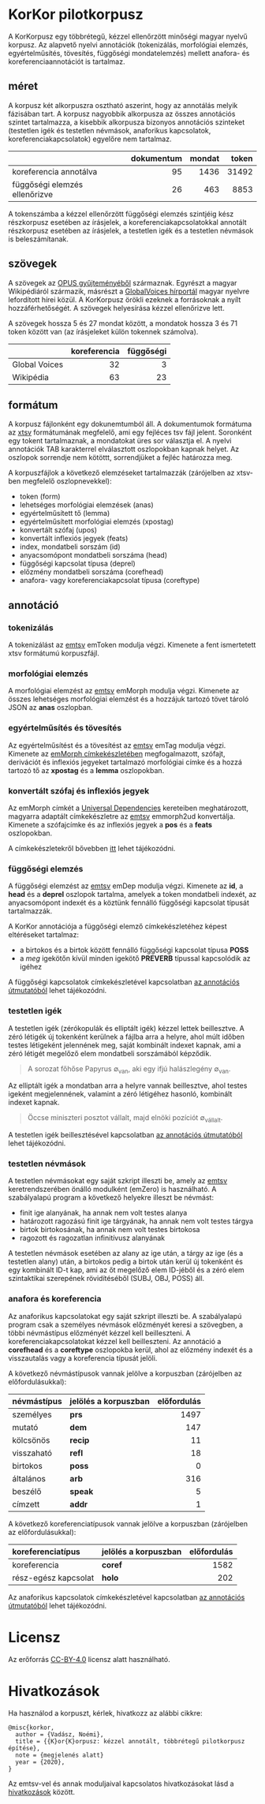 # KorKor pilotkorpusz

A KorKorpusz egy többrétegű, kézzel ellenőrzött minőségi magyar nyelvű korpusz. Az alapvető nyelvi annotációk (tokenizálás, morfológiai elemzés, egyértelműsítés, tövesítés, függőségi mondatelemzés) mellett anafora- és koreferenciaannotációt is tartalmaz.

## méret

A korpusz két alkorpuszra osztható aszerint, hogy az annotálás melyik fázisában tart. A korpusz nagyobbik alkorpusza az összes annotációs szintet tartalmazza, a kisebbik alkorpusza bizonyos annotációs szinteket (testetlen igék és testetlen névmások, anaforikus kapcsolatok, koreferenciakapcsolatok) egyelőre nem tartalmaz.

| | dokumentum        | mondat           | token  |
|:----------| -------------:|-------------:| -----:|
|koreferencia annotálva | 95     | 1436 | 31492 |
|függőségi elemzés ellenőrizve |  26     | 463 | 8853 |

A tokenszámba a kézzel ellenőrzött függőségi elemzés szintjéig kész részkorpusz esetében az írásjelek, a koreferenciakapcsolatokkal annotált részkorpusz esetében az írásjelek, a testetlen igék és a testetlen névmások is beleszámítanak.

## szövegek

A szövegek az [OPUS gyűjteményéből](http://opus.nlpl.eu/) származnak. Egyrészt a magyar Wikipédiáról származik, másrészt a [GlobalVoices hírportál](https://hu.globalvoices.org) magyar nyelvre lefordított hírei közül. A KorKorpusz örökli ezeknek a forrásoknak a nyílt hozzáférhetőségét. A szövegek helyesírása kézzel ellenőrizve lett.

A szövegek hossza 5 és 27 mondat között, a mondatok hossza 3 és 71 token között van (az írásjeleket külön tokennek számolva).

| | koreferencia        | függőségi           |
|:----------| -------------:|-------------:|
| Global Voices |   32  |  3 |
| Wikipédia |   63   |  23 |

## formátum

A korpusz fájlonként egy dokunemtumból áll. A dokumentumok formátuma az [xtsv](https://github.com/dlt-rilmta/xtsv) formátumának megfelelő, ami egy fejléces tsv fájl jelent. Soronként egy tokent tartalmaznak, a mondatokat üres sor választja el. A nyelvi annotációk TAB karakterrel elválasztott oszlopokban kapnak helyet. Az oszlopok sorrendje nem kötöttt, sorrendjüket a fejléc határozza meg.

A korpuszfájlok a következő elemzéseket tartalmazzák (zárójelben az xtsv-ben megfelelő oszlopnevekkel):

* token (form)
* lehetséges morfológiai elemzések (anas)
* egyértelműsített tő (lemma)
* egyértelműsített morfológiai elemzés (xpostag)
* konvertált szófaj (upos)
* konvertált inflexiós jegyek (feats)
* index, mondatbeli sorszám (id)
* anyacsomópont mondatbeli sorszáma (head)
* függőségi kapcsolat típusa (deprel)
* előzmény mondatbeli sorszáma (corefhead)
* anafora- vagy koreferenciakapcsolat típusa (coreftype)

## annotáció

### tokenizálás

A tokenizálást az [emtsv](https://github.com/dlt-rilmta/emtsv) emToken modulja végzi. Kimenete a fent ismertetett xtsv formátumú korpuszfájl.

### morfológiai elemzés

A morfológiai elemzést az [emtsv](https://github.com/dlt-rilmta/emtsv) emMorph modulja végzi. Kimenete az összes lehetséges morfológiai elemzést és a hozzájuk tartozó tövet tároló JSON az **anas** oszlopban.

### egyértelműsítés és tövesítés

Az egyértelműsítést és a tövesítést az [emtsv](https://github.com/dlt-rilmta/emtsv) emTag modulja végzi. Kimenete az [emMorph címkekészletében](http://e-magyar.hu/hu/textmodules/emmorph_codelist) megfogalmazott, szófajt, derivációt és inflexiós jegyeket tartalmazó morfológiai címke és a hozzá tartozó tő az **xpostag** és a **lemma** oszlopokban.

### konvertált szófaj és inflexiós jegyek

Az emMorph címkét a [Universal Dependencies](https://universaldependencies.org) kereteiben meghatározott, magyarra adaptált címkekészletre az [emtsv](https://github.com/dlt-rilmta/emtsv) emmorph2ud konvertálja. Kimenete a szófajcímke és az inflexiós jegyek a **pos** és a **feats** oszlopokban.

A címkekészletekről bővebben [itt](https://github.com/dlt-rilmta/panmorph) lehet tájékozódni.

### függőségi elemzés

A függőségi elemzést az [emtsv](https://github.com/dlt-rilmta/emtsv) emDep modulja végzi. Kimenete az **id**, a **head** és a **deprel** oszlopok tartalma, amelyek a token mondatbeli indexét, az anyacsomópont indexét és a köztünk fennálló függőségi kapcsolat típusát tartalmazzák.

A KorKor annotációja a függőségi elemző címkekészletéhez képest eltéréseket tartalmaz:
 * a birtokos és a birtok között fennálló függőségi kapcsolat típusa **POSS**
 * a *meg* igekötőn kívül minden igekötő **PREVERB** típussal kapcsolódik az igéhez 
 
 A függőségi kapcsolatok címkekészletével kapcsolatban [az annotációs útmutatóból](utmutatok/emdep_checker_guide.pdf) lehet tájékozódni.

### testetlen igék

A testetlen igék (zérókopulák és elliptált igék) kézzel lettek beillesztve. A zéró létigék új tokenként kerülnek a fájlba arra a helyre, ahol múlt időben testes létigeként jelennének meg, saját kombinált indexet kapnak, ami a zéró létigét megelőző elem mondatbeli sorszámából képződik.

> A sorozat főhőse Papyrus ∅<sub>van</sub>, aki egy ifjú halászlegény ∅<sub>van</sub>.

Az elliptált igék a mondatban arra a helyre vannak beillesztve, ahol testes igeként megjelennének, valamint a zéró létigéhez hasonló, kombinált indexet kapnak.

> Öccse miniszteri posztot vállalt, majd elnöki pozíciót ∅<sub>vállalt</sub>.

A testetlen igék beillesztésével kapcsolatban [az annotációs útmutatóból](utmutatok/zero_verb_guide.pdf) lehet tájékozódni.

### testetlen névmások

A testetlen névmásokat egy saját szkript illeszti be, amely az [emtsv](https://github.com/dlt-rilmta/emtsv) keretrendszerében önálló modulként (emZero) is használható. A szabályalapú program a következő helyekre illeszt be névmást:
* finit ige alanyának, ha annak nem volt testes alanya
* határozott ragozású finit ige tárgyának, ha annak nem volt testes tárgya
* birtok birtokosának, ha annak nem volt testes birtokosa
* ragozott és ragozatlan infinitívusz alanyának

A testetlen névmások esetében az alany az ige után, a tárgy az ige (és a testetlen alany) után, a birtokos pedig a birtok után kerül új tokenként és egy kombinált ID-t kap, ami az őt megelőző elem ID-jéből és a zéró elem szintaktikai szerepének rövidítéséből (SUBJ, OBJ, POSS) áll.

### anafora és koreferencia

Az anaforikus kapcsolatokat egy saját szkript illeszti be. A szabályalapú program csak a személyes névmások előzményét keresi a szövegben, a többi névmástípus előzményét kézzel kell beilleszteni. A koreferenciakapcsolatokat kézzel kell beilleszteni. Az annotáció a **corefhead** és a **coreftype** oszlopokba kerül, ahol az előzmény indexét és a visszautalás vagy a koreferencia típusát jelöli.

A következő névmástípusok vannak jelölve a korpuszban (zárójelben az előfordulásukkal):

| névmástípus | jelölés a korpuszban  | előfordulás  |
|:----------| :-------------|-------------:|
| személyes | **prs** | 1497 |
| mutató | **dem** | 147 |
| kölcsönös | **recip** | 11 |
| visszaható | **refl** | 18 |
| birtokos | **poss** | 0 |
| általános | **arb** | 316 |
| beszélő| **speak** | 5 |
| címzett | **addr** | 1 |

 A következő koreferenciatípusok vannak jelölve a korpuszban (zárójelben az előfordulásukkal):

| koreferenciatípus | jelölés a korpuszban  | előfordulás  |
|:----------| :-------------|-------------:|
| koreferencia | **coref** | 1582 |
| rész-egész kapcsolat | **holo** | 202 |

Az anaforikus kapcsolatok címkekészletével kapcsolatban [az annotációs útmutatóból](utmutatok/koref_annot_guide.pdf) lehet tájékozódni.

# Licensz
Az erőforrás [CC-BY-4.0](LICENSE) licensz alatt használható.

# Hivatkozások

Ha használod a korpuszt, kérlek, hivatkozz az alábbi cikkre:

```
@misc{korkor,
  author = {Vadász, Noémi},
  title = {{K}or{K}orpusz: kézzel annotált, többrétegű pilotkorpusz építése},
  note = {megjelenés alatt}
  year = {2020},
}
```

Az emtsv-vel és annak moduljaival kapcsolatos hivatkozásokat lásd a [hivatkozások](hivatkozasok.bib) között.
